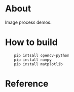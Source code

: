 # About
Image process demos.


# How to build
```
    pip intsall opencv-python
    pip install numpy
    pip install matplotlib
```


# Reference








